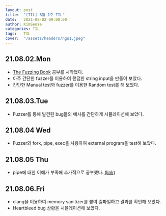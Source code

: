 ```yaml
---
layout: post
title:  "[TIL] 8월 1주 TIL"
date:   2021-08-02 09:00:00
author: KimSeoYe
categories: TIL
tags:   TIL
cover:  "/assets/headers/hgu1.jpeg"
---
```


## 21.08.02.Mon
- [The Fuzzing Book](https://www.fuzzingbook.org/html/Intro_Testing.html) 공부를 시작했다.
- 아주 간단한 fuzzer를 이용하여 랜덤한 string input을 만들어 보았다.
- 간단한 Manual test와 fuzzer를 이용한 Random test를 해 보았다.

## 21.08.03.Tue
- Fuzzer를 통해 발견된 bug들의 예시를 간단하게 시뮬레이션해 보았다.

## 21.08.04 Wed
- Fuzzer와 fork, pipe, exec을 사용하여 external program을 test해 보았다.

## 21.08.05 Thu
- pipe에 대한 이해가 부족해 추가적으로 공부했다. [(link)](http://csit.udc.edu/~byu/COSC4740-01/Lecture6add1.pdf)

## 21.08.06.Fri
- clang을 이용하여 memory sanitizer를 붙여 컴파일하고 결과를 확인해 보았다.
- Heartbleed bug 상황을 시뮬레이션해 보았다.

